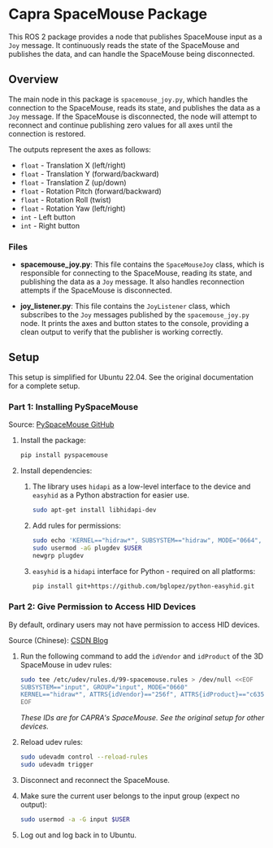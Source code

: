 # Capra SpaceMouse Package

This ROS 2 package provides a node that publishes SpaceMouse input as a `Joy` message. It continuously reads the state of the SpaceMouse and publishes the data, and can handle the SpaceMouse being disconnected.

## Overview

The main node in this package is `spacemouse_joy.py`, which handles the connection to the SpaceMouse, reads its state, and publishes the data as a `Joy` message. If the SpaceMouse is disconnected, the node will attempt to reconnect and continue publishing zero values for all axes until the connection is restored.

The outputs represent the axes as follows:
- `float` - Translation X (left/right)
- `float` - Translation Y (forward/backward)
- `float` - Translation Z (up/down)
- `float` - Rotation Pitch (forward/backward)
- `float` - Rotation Roll (twist)
- `float` - Rotation Yaw (left/right)
- `int` - Left button
- `int` - Right button

### Files

- **spacemouse_joy.py**: This file contains the `SpaceMouseJoy` class, which is responsible for connecting to the SpaceMouse, reading its state, and publishing the data as a `Joy` message. It also handles reconnection attempts if the SpaceMouse is disconnected.

- **joy_listener.py**: This file contains the `JoyListener` class, which subscribes to the `Joy` messages published by the `spacemouse_joy.py` node. It prints the axes and button states to the console, providing a clean output to verify that the publisher is working correctly.

## Setup

This setup is simplified for Ubuntu 22.04. See the original documentation for a complete setup.

### Part 1: Installing PySpaceMouse

Source: [PySpaceMouse GitHub](https://github.com/JakubAndrysek/PySpaceMouse)

1. Install the package:
    ```sh
    pip install pyspacemouse
    ```

2. Install dependencies:
    1. The library uses `hidapi` as a low-level interface to the device and `easyhid` as a Python abstraction for easier use.
        ```sh
        sudo apt-get install libhidapi-dev
        ```

    2. Add rules for permissions:
        ```sh
        sudo echo 'KERNEL=="hidraw*", SUBSYSTEM=="hidraw", MODE="0664", GROUP="plugdev"' > /etc/udev/rules.d/99-hidraw-permissions.rules
        sudo usermod -aG plugdev $USER
        newgrp plugdev
        ```

    3. `easyhid` is a `hidapi` interface for Python - required on all platforms:
        ```sh
        pip install git+https://github.com/bglopez/python-easyhid.git
        ```

### Part 2: Give Permission to Access HID Devices

By default, ordinary users may not have permission to access HID devices.

Source (Chinese): [CSDN Blog](https://blog.csdn.net/qq_40081208/article/details/144306644)

1. Run the following command to add the `idVendor` and `idProduct` of the 3D SpaceMouse in udev rules:
    ```sh
    sudo tee /etc/udev/rules.d/99-spacemouse.rules > /dev/null <<EOF
    SUBSYSTEM=="input", GROUP="input", MODE="0660"
    KERNEL=="hidraw*", ATTRS{idVendor}=="256f", ATTRS{idProduct}=="c635", MODE="0666"
    EOF
    ```
    *These IDs are for CAPRA's SpaceMouse. See the original setup for other devices.*

2. Reload udev rules:
    ```sh
    sudo udevadm control --reload-rules
    sudo udevadm trigger
    ```

3. Disconnect and reconnect the SpaceMouse.

4. Make sure the current user belongs to the input group (expect no output):
    ```sh
    sudo usermod -a -G input $USER
    ```

5. Log out and log back in to Ubuntu.